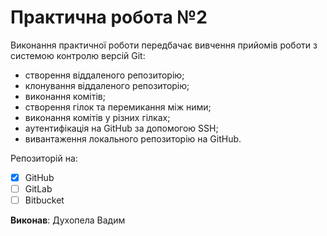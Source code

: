 # Практична робота №2
Виконання практичної роботи передбачає вивчення прийомів роботи з системою контролю версій Git:

* створення віддаленого репозиторію;
* клонування віддаленого репозиторію;
* виконання комітів;
* створення гілок та перемикання між ними;
* виконання комітів у різних гілках;
* аутентифікація на GitHub за допомогою SSH;
* вивантаження локального репозиторію на GitHub.

Репозиторій на:

- [x] GitHub
- [ ] GitLab
- [ ] Bitbucket

**Виконав**: Духопела Вадим
